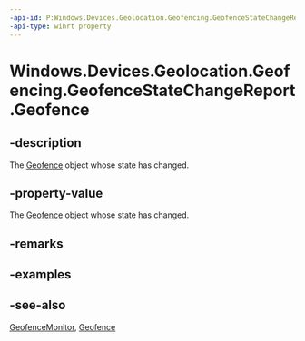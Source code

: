 ----api-id: P:Windows.Devices.Geolocation.Geofencing.GeofenceStateChangeReport.Geofence
-api-type: winrt property
---<!-- Property syntaxpublic Windows.Devices.Geolocation.Geofencing.Geofence Geofence { get; }--># Windows.Devices.Geolocation.Geofencing.GeofenceStateChangeReport.Geofence## -descriptionThe [Geofence](geofence.md) object whose state has changed.## -property-valueThe [Geofence](geofence.md) object whose state has changed.## -remarks## -examples## -see-also[GeofenceMonitor](geofencemonitor.md), [Geofence](geofence.md)